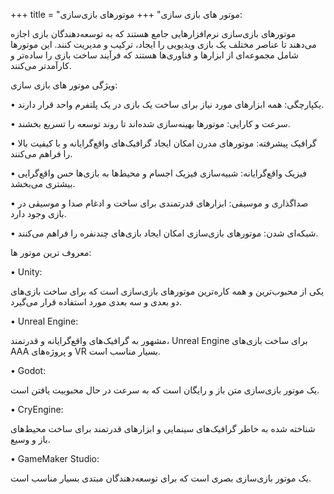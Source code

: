 +++
title = "موتور های بازی سازی"
+++
موتورهای بازی‌سازی: 

موتورهای بازی‌سازی نرم‌افزارهایی جامع هستند که به توسعه‌دهندگان بازی اجازه می‌دهند تا عناصر مختلف یک بازی ویدیویی را ایجاد، ترکیب و مدیریت کنند. این موتورها شامل مجموعه‌ای از ابزارها و فناوری‌ها هستند که فرآیند ساخت بازی را ساده‌تر و کارآمدتر می‌کنند.

ویژگی موتور های بازی سازی:

• یکپارچگی: همه ابزارهای مورد نیاز برای ساخت یک بازی در یک پلتفرم واحد قرار دارند.

• سرعت و کارایی: موتورها بهینه‌سازی شده‌اند تا روند توسعه را تسریع بخشند.

• گرافیک پیشرفته: موتورهای مدرن امکان ایجاد گرافیک‌های واقع‌گرایانه و با کیفیت بالا را فراهم می‌کنند.

• فیزیک واقع‌گرایانه: شبیه‌سازی فیزیک اجسام و محیط‌ها به بازی‌ها حس واقع‌گرایی بیشتری می‌بخشد.

• صداگذاری و موسیقی: ابزارهای قدرتمندی برای ساخت و ادغام صدا و موسیقی در بازی وجود دارد.

• شبکه‌ای شدن: موتورهای بازی‌سازی امکان ایجاد بازی‌های چندنفره را فراهم می‌کنند.

معروف ترین موتور ها:

• Unity: 

یکی از محبوب‌ترین و همه کاره‌ترین موتورهای بازی‌سازی است که برای ساخت بازی‌های دو بعدی و سه بعدی مورد استفاده قرار می‌گیرد.

   
• Unreal Engine: 

مشهور به گرافیک‌های واقع‌گرایانه و قدرتمند، Unreal Engine برای ساخت بازی‌های AAA و پروژه‌های VR بسیار مناسب است.
   

• Godot: 

یک موتور بازی‌سازی متن باز و رایگان است که به سرعت در حال محبوبیت یافتن است.

   
• CryEngine: 

شناخته شده به خاطر گرافیک‌های سینمایی و ابزارهای قدرتمند برای ساخت محیط‌های باز و وسیع.

   
• GameMaker Studio:

یک موتور بازی‌سازی بصری است که برای توسعه‌دهندگان مبتدی بسیار مناسب است.
